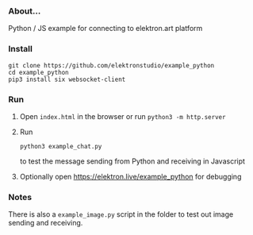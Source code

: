 ### About...

Python / JS example for connecting to elektron.art platform

### Install

```
git clone https://github.com/elektronstudio/example_python
cd example_python
pip3 install six websocket-client
```

### Run

1. Open `index.html` in the browser or run `python3 -m http.server`

2. Run

   ```
   python3 example_chat.py
   ```

   to test the message sending from Python and receiving in Javascript

3. Optionally open https://elektron.live/example_python for debugging

### Notes

There is also a `example_image.py` script in the folder to test out image sending and receiving.
